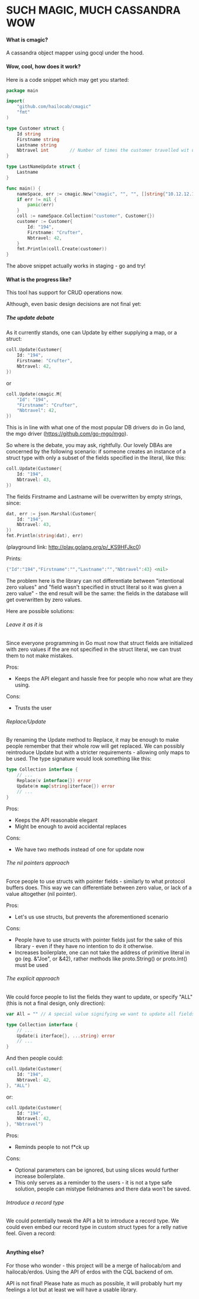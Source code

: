 SUCH MAGIC, MUCH CASSANDRA WOW
===

#### What is cmagic?

A cassandra object mapper using gocql under the hood.

#### Wow, cool, how does it work?

Here is a code snippet which may get you started:

```go
package main 

import(
	"github.com/hailocab/cmagic"
	"fmt"
)

type Customer struct {
	Id string 
	Firstname string
	Lastname string
	Nbtravel int  		// Number of times the customer travelled wit us
}

type LastNameUpdate struct {
	Lastname 
}

func main() {
	nameSpace, err := cmagic.New("cmagic", "", "", []string{"10.12.12.170", "10.12.21.83", "10.12.4.102"})
	if err != nil {
		panic(err)
	}
	coll := nameSpace.Collection("customer", Customer{})
	customer := Customer{
		Id: "194",
		Firstname: "Crufter",
		Nbtravel: 42,
	}
	fmt.Println(coll.Create(customer))
}
```

The above snippet actually works in staging - go and try!

#### What is the progress like?

This tool has support for CRUD operations now.

Although, even basic design decisions are not final yet:

##### The update debate

As it currently stands, one can Update by either supplying a map, or a struct:

```go
coll.Update(Customer{
	Id: "194",
	Firstname: "Crufter",
	Nbtravel: 42,
})
```

or
```go
coll.Update(cmagic.M{
	"Id": "194",
	"Firstname": "Crufter",
	"Nbtravel": 42,
})
```

This is in line with what one of the most popular DB drivers do in Go land, the mgo driver (https://github.com/go-mgo/mgo).

So where is the debate, you may ask, rightfully.
Our lovely DBAs are concerned by the following scenario: if someone creates an instance of a struct type with only a subset of the fields specified in the literal, like this:

```go
coll.Update(Customer{
	Id: "194",
	Nbtravel: 43,
})
```

The fields Firstname and Lastname will be overwritten by empty strings, since:

```go
dat, err := json.Marshal(Customer{
	Id: "194",
	Nbtravel: 43,
})
fmt.Println(string(dat), err)
```
(playground link: http://play.golang.org/p/_KS9HFJkc0)

Prints:

```go
{"Id":"194","Firstname":"","Lastname":"","Nbtravel":43} <nil>
```

The problem here is the library can not differentiate between "intentional zero values" and "field wasn't specified in struct literal so it was given a zero value" - the end result will be the same: the fields in the database will get overwritten by zero values.  

Here are possible solutions:

###### Leave it as it is

Since everyone programming in Go must now that struct fields are initialized with zero values if the are not specified in the struct literal, we can trust them to not make mistakes.

Pros:
- Keeps the API elegant and hassle free for people who now what are they using.

Cons:
- Trusts the user

###### Replace/Update

By renaming the Update method to Replace, it may be enough to make people remember that their whole row will get replaced.
We can possibly reintroduce Update but with a stricter requirements - allowing only maps to be used. The type signature would look something like this:

```go
type Collection interface {
	// ...
	Replace(v interface{}) error
	Update(m map[string]iterface{}) error
	// ...
}
```

Pros:
- Keeps the API reasonable elegant
- Might be enough to avoid accidental replaces

Cons:
- We have two methods instead of one for update now

###### The nil pointers approach

Force people to use structs with pointer fields - similarly to what protocol buffers does. This way we can differentiate between zero value, or lack of a value altogether (nil pointer).

Pros:
- Let's us use structs, but prevents the aforementioned scenario

Cons:
- People have to use structs with pointer fields just for the sake of this library - even if they have no intention to do it otherwise.
- Increases boilerplate, one can not take the address of primitive literal in go (eg. &"Joe", or &42), rather methods like proto.String() or proto.Int() must be used

###### The explicit approach

We could force people to list the fields they want to update, or specify "ALL" (this is not a final design, only direction):

```go
var All = "" // A special value signifying we want to update all fields.

type Collection interface {
	// ...
	Update(i iterface{}, ...string) error
	// ...
}
```

And then people could:

```go
coll.Update(Customer{
	Id: "194",
	Nbtravel: 42,
}, "ALL")
```

or: 

```go
coll.Update(Customer{
	Id: "194",
	Nbtravel: 42,
}, "Nbtravel")
```

Pros:
- Reminds people to not f*ck up

Cons:
- Optional parameters can be ignored, but using slices would further increase boilerplate.
- This only serves as a reminder to the users - it is not a type safe solution, people can mistype fieldnames and there data won't be saved.

###### Introduce a record type

We could potentially tweak the API a bit to introduce a record type. We could even embed our record type in custom struct types for a relly native feel. Given a record:

```go

```

#### Anything else?

For those who wonder - this project will be a merge of hailocab/om and hailocab/erdos.
Using the API of erdos with the CQL backend of om.

API is not final! Please hate as much as possible, it will probably hurt my feelings a lot but at least we will have a usable library.
